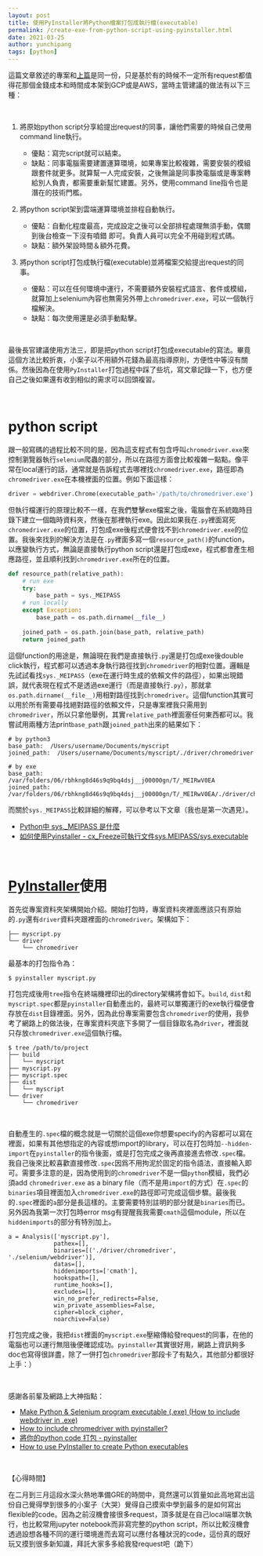 ```yaml
---
layout: post
title: 使用PyInstaller將Python檔案打包成執行檔(executable)
permalink: /create-exe-from-python-script-using-pyinstaller.html
date: 2021-03-25
author: yunchipang
tags: [python]
---
```


這篇文章敘述的專案和[上篇](https://yunchipang.github.io/run-selenium-on-gcp-and-update-to-google-sheets.html)是同一份，只是基於有的時候不一定所有request都值得花那個金錢成本和時間成本架到GCP或是AWS，當時主管建議的做法有以下三種：

<br>

1. 將原始python script分享給提出request的同事，讓他們需要的時候自己使用command line執行。
	* 優點：寫完script就可以結束。
	* 缺點：同事電腦需要建置運算環境，如果專案比較複雜，需要安裝的模組跟套件就更多。就算幫一人完成安裝，之後無論是同事換電腦或是專案轉給別人負責，都需要重新幫忙建置。另外，使用command line指令也是潛在的技術門檻。

2. 將python script架到雲端運算環境並排程自動執行。
	*  優點：自動化程度最高，完成設定之後可以全部排程處理無須手動，偶爾到後台檢查ㄧ下沒有噴錯 即可。負責人員可以完全不用碰到程式碼。
	*  缺點：額外架設時間＆額外花費。

3. 將python script打包成執行檔(executable)並將檔案交給提出request的同事。
	* 優點：可以在任何環境中運行，不需要額外安裝程式語言、套件或模組，就算加上selenium內容也無需另外帶上`chromedriver.exe`，可以一個執行檔解決。
	* 缺點：每次使用還是必須手動點擊。

<br>

最後長官建議使用方法三，即是把python script打包成executable的寫法。畢竟這個方法比較折衷，小案子以不用額外花錢為最高指導原則，方便性中等沒有關係。然後因為在使用`PyInstaller`打包過程中踩了些坑，寫文章記錄一下，也方便自己之後如果還有收到相似的需求可以回頭複習。

<br>

# **python script**

跟一般寫碼的過程比較不同的是，因為這支程式有包含呼叫`chromedriver.exe`來控制瀏覽器執行`selenium`爬蟲的部分，所以在路徑方面會比較複雜一點點。像平常在local運行的話，通常就是告訴程式去哪裡找`chromedriver.exe`，路徑即為`chromedriver.exe`在本機裡面的位置。例如下面這樣：

```python
driver = webdriver.Chrome(executable_path='/path/to/chromedriver.exe')
```

但執行檔運行的原理比較不一樣，在我們雙擊exe檔案之後，電腦會在系統臨時目錄下建立一個臨時資料夾，然後在那裡執行exe。因此如果我在`.py`裡面寫死`chromedriver.exe`的位置，打包成exe後程式便會找不到`chromedriver.exe`的位置。我後來找到的解決方法是在`.py`裡面多寫一個`resource_path()`的function，以應變執行方式，無論是直接執行python script還是打包成exe，程式都會產生相應路徑，並且順利找到`chromedriver.exe`所在的位置。

```python
def resource_path(relative_path):
    # run exe
    try: 
        base_path = sys._MEIPASS
    # run locally
    except Exception: 
        base_path = os.path.dirname(__file__)
    
    joined_path = os.path.join(base_path, relative_path)
    return joined_path
```

這個function的用途是，無論現在我們是直接執行`.py`還是打包成exe後double click執行，程式都可以透過本身執行路徑找到`chromedriver`的相對位置。邏輯是先試試看找`sys._MEIPASS`（exe在運行時生成的依賴文件的路徑），如果出現錯誤，就代表現在程式不是透過exe運行（而是直接執行`.py`），那就拿`os.path.dirname(__file__)`用相對路徑找到`chromedriver`。這個function其實可以用於所有需要尋找絕對路徑的依賴文件，只是專案裡我只需用到`chromedriver`，所以只拿他舉例，其實`relative_path`裡面塞任何東西都可以。我嘗試用兩種方法print`base_path`跟`joined_path`出來的結果如下：

```
# by python3
base_path:  /Users/username/Documents/myscript
joined_path:  /Users/username/Documents/myscript/./driver/chromedriver

# by exe
base_path:  /var/folders/06/rbhkng8d46s9q9bq4dsj__j00000gn/T/_MEIRwV0EA
joined_path:  /var/folders/06/rbhkng8d46s9q9bq4dsj__j00000gn/T/_MEIRwV0EA/./driver/chromedriver
```

而關於`sys._MEIPASS`比較詳細的解釋，可以參考以下文章（我也是第一次遇見）。

- [Python中 sys._MEIPASS 是什麼](https://www.twblogs.net/a/5d034603bd9eee487be9807d)
- [如何使用Pyinstaller - cx_Freeze可執行文件sys.MEIPASS/sys.executable](http://hk.uwenku.com/question/p-ayjbpfbr-bp.html)

<br>

# **[PyInstaller](pyinstaller.readthedocs.io)使用**

首先從專案資料夾架構開始介紹。開始打包時，專案資料夾裡面應該只有原始的`.py`還有`driver`資料夾跟裡面的`chromedriver`。架構如下：

```
├── myscript.py
└── driver
    └── chromedriver
```

最基本的打包指令為：

```shell
$ pyinstaller myscript.py
```

打包完成後用`tree`指令在終端機裡印出的directory架構將會如下。`build`, `dist`和`myscript.spec`都是`pyinstaller`自動產出的，最終可以單獨運行的exe執行檔便會存放在`dist`目錄裡面。另外，因為此份專案需要包含`chromedriver`的使用，我參考了網路上的做法後，在專案資料夾底下多開了一個目錄取名為`driver`，裡面就只存放`chromedriver.exe`這個執行檔。

```
$ tree /path/to/project
├── build
│   └── myscript
├── myscript.py
├── myscript.spec
├── dist
│   └── myscript
└── driver
    └── chromedriver
```

<br>

自動產生的`.spec`檔的概念就是一切關於這個exe你想要specify的內容都可以寫在裡面，如果有其他想指定的內容或想import的library，可以在打包時加`--hidden-import`在`pyinstaller`的指令後面，或是打包完成之後再直接進去修改`.spec`檔。我自己後來比較喜歡直接修改`.spec`因爲不用拘泥於固定的指令語法，直接輸入即可。需要多注意的是，因為使用到的`chromedriver`不是一個`python`模組，我們必須add `chromedriver.exe` as a binary file（而不是用`import`的方式）在`.spec`的`binaries`項目裡面加入`chromedriver.exe`的路徑即可完成這個步驟。最後我的`.spec`裡面的`a`部分是長這樣的。主要需要特別註明的部分就是`binaries`而已。另外因為我第一次打包時error msg有提醒我我需要`cmath`這個module，所以在`hiddenimports`的部分有特別加上。

```
a = Analysis(['myscript.py'],
             pathex=[],
             binaries=[('./driver/chromedriver', './selenium/webdriver')],
             datas=[],
             hiddenimports=['cmath'],
             hookspath=[],
             runtime_hooks=[],
             excludes=[],
             win_no_prefer_redirects=False,
             win_private_assemblies=False,
             cipher=block_cipher,
             noarchive=False)
```

打包完成之後，我把`dist`裡面的`myscript.exe`壓縮傳給發request的同事，在他的電腦也可以運行無阻後便確認成功。`pyinstaller`其實很好用，網路上資訊夠多doc也寫得很詳盡，除了一併打包`chromedriver`那段卡了有點久，其他部分都很好上手：）

<br>

感謝各前輩及網路上大神指點：

- [Make Python & Selenium program executable (.exe) (How to include webdriver in .exe)](https://www.zacoding.com/en/post/python-selenium-to-exe/)
- [How to include chromedriver with pyinstaller?](https://stackoverflow.com/questions/39563851/how-to-include-chromedriver-with-pyinstaller)
- [將你的python code 打包 - pyinstaller](https://peaceful0907.medium.com/%E5%B0%87%E4%BD%A0%E7%9A%84python-code-%E6%89%93%E5%8C%85-pyinstaller-6777d0e06f58)
- [How to use PyInstaller to create Python executables](https://www.infoworld.com/article/3543792/how-to-use-pyinstaller-to-create-python-executables.html)

<br>

【心得時間】

在二月到三月這段水深火熱地準備GRE的時間中，竟然還可以質量如此高地寫出這份自己覺得學到很多的小案子（大哭）覺得自己摸索中學到最多的是如何寫出flexible的code。因為之前沒機會接很多request，頂多就是在自己local端單次執行，也比較常用jupyter notebook而非寫完整的python script，所以比較沒機會透過設想各種不同的運行環境進而去寫可以應付各種狀況的code，這份真的既好玩又摸到很多新知識，拜託大家多多給我發request吧（跪下）

<br>